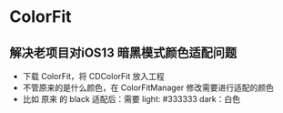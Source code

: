 # ColorFit
## 解决老项目对iOS13 暗黑模式颜色适配问题
- 下载 ColorFit，将 CDColorFit 放入工程
- 不管原来的是什么颜色，在 ColorFitManager 修改需要进行适配的颜色
- 比如 原来 的 black 适配后：需要 light: #333333 dark：白色
